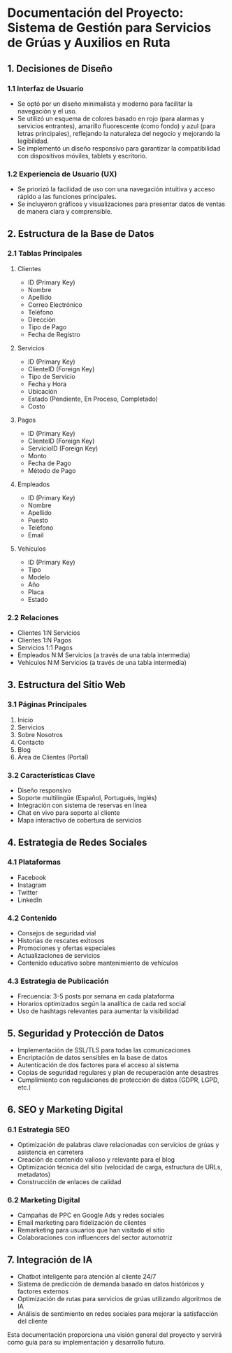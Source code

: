 # Documentación del Proyecto: Sistema de Gestión para Servicios de Grúas y Auxilios en Ruta

## 1. Decisiones de Diseño

### 1.1 Interfaz de Usuario
- Se optó por un diseño minimalista y moderno para facilitar la navegación y el uso.
- Se utilizó un esquema de colores basado en rojo (para alarmas y servicios entrantes), amarillo fluorescente (como fondo) y azul (para letras principales), reflejando la naturaleza del negocio y mejorando la legibilidad.
- Se implementó un diseño responsivo para garantizar la compatibilidad con dispositivos móviles, tablets y escritorio.

### 1.2 Experiencia de Usuario (UX)
- Se priorizó la facilidad de uso con una navegación intuitiva y acceso rápido a las funciones principales.
- Se incluyeron gráficos y visualizaciones para presentar datos de ventas de manera clara y comprensible.

## 2. Estructura de la Base de Datos

### 2.1 Tablas Principales
1. Clientes
   - ID (Primary Key)
   - Nombre
   - Apellido
   - Correo Electrónico
   - Teléfono
   - Dirección
   - Tipo de Pago
   - Fecha de Registro

2. Servicios
   - ID (Primary Key)
   - ClienteID (Foreign Key)
   - Tipo de Servicio
   - Fecha y Hora
   - Ubicación
   - Estado (Pendiente, En Proceso, Completado)
   - Costo

3. Pagos
   - ID (Primary Key)
   - ClienteID (Foreign Key)
   - ServicioID (Foreign Key)
   - Monto
   - Fecha de Pago
   - Método de Pago

4. Empleados
   - ID (Primary Key)
   - Nombre
   - Apellido
   - Puesto
   - Teléfono
   - Email

5. Vehículos
   - ID (Primary Key)
   - Tipo
   - Modelo
   - Año
   - Placa
   - Estado

### 2.2 Relaciones
- Clientes 1:N Servicios
- Clientes 1:N Pagos
- Servicios 1:1 Pagos
- Empleados N:M Servicios (a través de una tabla intermedia)
- Vehículos N:M Servicios (a través de una tabla intermedia)

## 3. Estructura del Sitio Web

### 3.1 Páginas Principales
1. Inicio
2. Servicios
3. Sobre Nosotros
4. Contacto
5. Blog
6. Área de Clientes (Portal)

### 3.2 Características Clave
- Diseño responsivo
- Soporte multilingüe (Español, Portugués, Inglés)
- Integración con sistema de reservas en línea
- Chat en vivo para soporte al cliente
- Mapa interactivo de cobertura de servicios

## 4. Estrategia de Redes Sociales

### 4.1 Plataformas
- Facebook
- Instagram
- Twitter
- LinkedIn

### 4.2 Contenido
- Consejos de seguridad vial
- Historias de rescates exitosos
- Promociones y ofertas especiales
- Actualizaciones de servicios
- Contenido educativo sobre mantenimiento de vehículos

### 4.3 Estrategia de Publicación
- Frecuencia: 3-5 posts por semana en cada plataforma
- Horarios optimizados según la analítica de cada red social
- Uso de hashtags relevantes para aumentar la visibilidad

## 5. Seguridad y Protección de Datos

- Implementación de SSL/TLS para todas las comunicaciones
- Encriptación de datos sensibles en la base de datos
- Autenticación de dos factores para el acceso al sistema
- Copias de seguridad regulares y plan de recuperación ante desastres
- Cumplimiento con regulaciones de protección de datos (GDPR, LGPD, etc.)

## 6. SEO y Marketing Digital

### 6.1 Estrategia SEO
- Optimización de palabras clave relacionadas con servicios de grúas y asistencia en carretera
- Creación de contenido valioso y relevante para el blog
- Optimización técnica del sitio (velocidad de carga, estructura de URLs, metadatos)
- Construcción de enlaces de calidad

### 6.2 Marketing Digital
- Campañas de PPC en Google Ads y redes sociales
- Email marketing para fidelización de clientes
- Remarketing para usuarios que han visitado el sitio
- Colaboraciones con influencers del sector automotriz

## 7. Integración de IA

- Chatbot inteligente para atención al cliente 24/7
- Sistema de predicción de demanda basado en datos históricos y factores externos
- Optimización de rutas para servicios de grúas utilizando algoritmos de IA
- Análisis de sentimiento en redes sociales para mejorar la satisfacción del cliente

Esta documentación proporciona una visión general del proyecto y servirá como guía para su implementación y desarrollo futuro.
